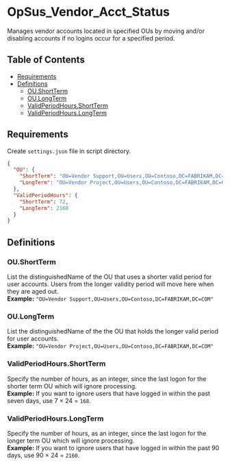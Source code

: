 # OpSus_Vendor_Acct_Status

Manages vendor accounts located in specified OUs by moving and/or disabling accounts if no logins occur for a specified period.

## Table of Contents

- [Requirements](#requirements)
- [Definitions](#definitions)
  - [OU.ShortTerm](#oushortterm)
  - [OU.LongTerm](#oulongterm)
  - [ValidPeriodHours.ShortTerm](#validperiodhoursshortterm)
  - [ValidPeriodHours.LongTerm](#validperiodhourslongterm)

## Requirements

Create `settings.json` file in script directory.

```json
{
  "OU": {
    "ShortTerm": "OU=Vendor Support,OU=Users,OU=Contoso,DC=FABRIKAM,DC=COM",
    "LongTerm": "OU=Vendor Project,OU=Users,OU=Contoso,DC=FABRIKAM,DC=COM"
  },
  "ValidPeriodHours": {
    "ShortTerm": 72,
    "LongTerm": 2160
  }
}
```

## Definitions

### OU.ShortTerm

List the distinguishedName of the OU that uses a shorter valid period for user accounts. Users from the longer validity period will move here when they are aged out. \
**Example:** `"OU=Vendor Support,OU=Users,OU=Contoso,DC=FABRIKAM,DC=COM"`

### OU.LongTerm

List the distinguishedName of the the OU that holds the longer valid period for user accounts. \
**Example:** `"OU=Vendor Project,OU=Users,OU=Contoso,DC=FABRIKAM,DC=COM"`

### ValidPeriodHours.ShortTerm

Specify the number of hours, as an integer, since the last logon for the shorter term OU which will ignore processing. \
**Example:** If you want to ignore users that have logged in within the past seven days, use 7 × 24 = `168`.

### ValidPeriodHours.LongTerm

Specify the number of hours, as an integer, since the last logon for the longer term OU which will ignore processing. \
**Example:** If you want to ignore users that have logged in within the past 90 days, use 90 × 24 = `2160`.
